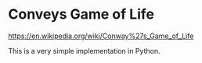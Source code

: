# Conveys Game of Life
https://en.wikipedia.org/wiki/Conway%27s_Game_of_Life

This is a very simple implementation in Python.
